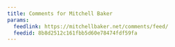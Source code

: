 ```yaml
---
title: Comments for Mitchell Baker
params:
  feedlink: https://mitchellbaker.net/comments/feed/
  feedid: 8b8d2512c161fbb5d60e78474fdf59fa
---
```

